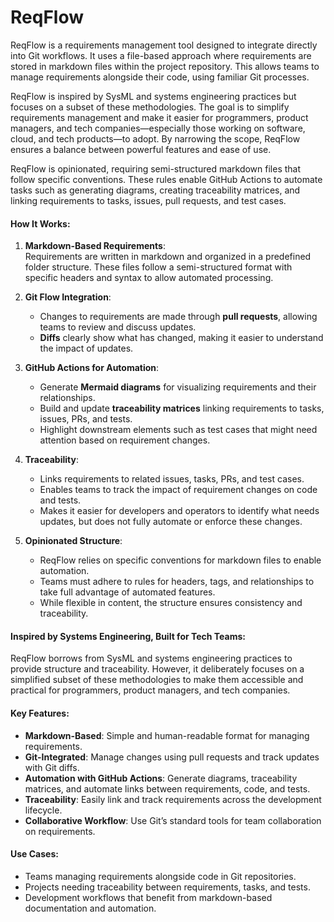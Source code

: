 # ReqFlow

ReqFlow is a requirements management tool designed to integrate directly into Git workflows. It uses a file-based approach where requirements are stored in markdown files within the project repository. This allows teams to manage requirements alongside their code, using familiar Git processes.

ReqFlow is inspired by SysML and systems engineering practices but focuses on a subset of these methodologies. The goal is to simplify requirements management and make it easier for programmers, product managers, and tech companies—especially those working on software, cloud, and tech products—to adopt. By narrowing the scope, ReqFlow ensures a balance between powerful features and ease of use.

ReqFlow is opinionated, requiring semi-structured markdown files that follow specific conventions. These rules enable GitHub Actions to automate tasks such as generating diagrams, creating traceability matrices, and linking requirements to tasks, issues, pull requests, and test cases.

#### How It Works:
1. **Markdown-Based Requirements**:  
   Requirements are written in markdown and organized in a predefined folder structure. These files follow a semi-structured format with specific headers and syntax to allow automated processing.

2. **Git Flow Integration**:  
   - Changes to requirements are made through **pull requests**, allowing teams to review and discuss updates.  
   - **Diffs** clearly show what has changed, making it easier to understand the impact of updates.

3. **GitHub Actions for Automation**:  
   - Generate **Mermaid diagrams** for visualizing requirements and their relationships.  
   - Build and update **traceability matrices** linking requirements to tasks, issues, PRs, and tests.  
   - Highlight downstream elements such as test cases that might need attention based on requirement changes.

4. **Traceability**:  
   - Links requirements to related issues, tasks, PRs, and test cases.  
   - Enables teams to track the impact of requirement changes on code and tests.  
   - Makes it easier for developers and operators to identify what needs updates, but does not fully automate or enforce these changes.

5. **Opinionated Structure**:  
   - ReqFlow relies on specific conventions for markdown files to enable automation.  
   - Teams must adhere to rules for headers, tags, and relationships to take full advantage of automated features.  
   - While flexible in content, the structure ensures consistency and traceability.

#### Inspired by Systems Engineering, Built for Tech Teams:
ReqFlow borrows from SysML and systems engineering practices to provide structure and traceability. However, it deliberately focuses on a simplified subset of these methodologies to make them accessible and practical for programmers, product managers, and tech companies. 

#### Key Features:
- **Markdown-Based**: Simple and human-readable format for managing requirements.  
- **Git-Integrated**: Manage changes using pull requests and track updates with Git diffs.  
- **Automation with GitHub Actions**: Generate diagrams, traceability matrices, and automate links between requirements, code, and tests.  
- **Traceability**: Easily link and track requirements across the development lifecycle.  
- **Collaborative Workflow**: Use Git’s standard tools for team collaboration on requirements.

#### Use Cases:
- Teams managing requirements alongside code in Git repositories.  
- Projects needing traceability between requirements, tasks, and tests.  
- Development workflows that benefit from markdown-based documentation and automation.  

